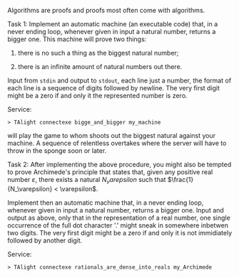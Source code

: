 Algorithms are proofs and proofs most often come with algorithms.

Task 1: Implement an automatic machine (an executable code) that, in a never ending loop, whenever given in input a natural number, returns a bigger one.
This machine will prove two things:

1. there is no such a thing as the biggest natural number;

2. there is an infinite amount of natural numbers out there.

Input from `stdin` and output to `stdout`, each line just a number, the format of each line is a sequence of digits followed by newline. The very first digit might be a zero if and only it the represented number is zero.

Service:
```
> TAlight connectexe bigge_and_bigger my_machine
```
will play the game to whom shoots out the biggest natural against your machine.
A sequence of relentless overtakes where the server will have to throw in the sponge soon or later.


Task 2: After implementing the above procedure, you might also be tempted to prove Archimede's principle that states that, given any positive real number $\varepsilon$, there exists a natural $N_varepsilon$ such that $\frac{1}{N_\varepsilon} < \varepsilon$.

Implement then an automatic machine that, in a never ending loop, whenever given in input a natural number, returns a bigger one.
Input and output as above, only that in the representation of a real number, one single occurrence of the full dot character '.' might sneak in somewhere inbetwen two digits. The very first digit might be a zero if and only it is not immidiately followed by another digit.

Service:
```
> TAlight connectexe rationals_are_dense_into_reals my_Archimede
```

